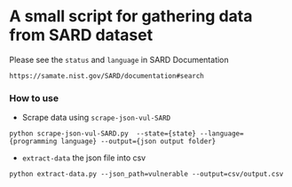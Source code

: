 # A small script for gathering data from SARD dataset

Please see the `status` and `language` in SARD Documentation
```
https://samate.nist.gov/SARD/documentation#search
```

### How to use
- Scrape data using `scrape-json-vul-SARD`
 ```
 python scrape-json-vul-SARD.py  --state={state} --language={programming language} --output={json output folder}
 ```
- `extract-data` the json file into csv
```
python extract-data.py --json_path=vulnerable --output=csv/output.csv
```
